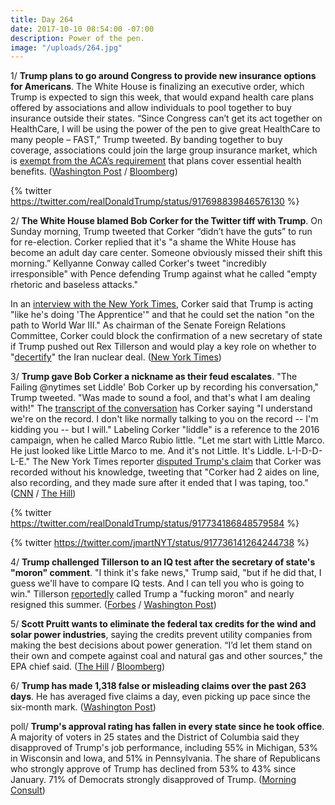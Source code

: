 ```yaml
---
title: Day 264
date: 2017-10-10 08:54:00 -07:00
description: Power of the pen.
image: "/uploads/264.jpg"
---
```


1/ **Trump plans to go around Congress to provide new insurance options for Americans**. The White House is finalizing an executive order, which Trump is expected to sign this week, that would expand health care plans offered by associations and allow individuals to pool together to buy insurance outside their states. “Since Congress can’t get its act together on HealthCare, I will be using the power of the pen to give great HealthCare to many people – FAST,” Trump tweeted. By banding together to buy coverage, associations could join the large group insurance market, which is [exempt from the ACA’s requirement](https://www.washingtonpost.com/news/powerpost/paloma/the-health-202/2017/10/10/the-health-202-trump-has-a-backdoor-way-to-lift-obamacare-regulations/59db9b4630fb0468cea81e13/) that plans cover essential health benefits. ([Washington Post](https://www.washingtonpost.com/politics/federal_government/white-house-to-order-health-care-alternatives/2017/10/08/5f1d7970-ac9f-11e7-9b93-b97043e57a22_story.html) / [Bloomberg](https://www.bloomberg.com/news/articles/2017-10-10/trump-pledges-new-action-on-health-care-using-power-of-the-pen))

{% twitter https://twitter.com/realDonaldTrump/status/917698839846576130 %}

2/ **The White House blamed Bob Corker for the Twitter tiff with Trump**. On Sunday morning, Trump tweeted that Corker “didn’t have the guts” to run for re-election. Corker replied that it's "a shame the White House has become an adult day care center. Someone obviously missed their shift this morning.” Kellyanne Conway called Corker's tweet "incredibly irresponsible" with Pence defending Trump against what he called "empty rhetoric and baseless attacks." 

In an [interview with the New York Times](https://www.nytimes.com/2017/10/09/us/politics/bob-corker-trump-interview-transcript.html), Corker said that Trump is acting "like he's doing 'The Apprentice'" and that he could set the nation "on the path to World War III." As chairman of the Senate Foreign Relations Committee, Corker could block the confirmation of a new secretary of state if Trump pushed out Rex Tillerson and would play a key role on whether to "[decertify](https://whatthefuckjusthappenedtoday.com/2017/10/05/day-259/#7-trump-will-“decertify”-the-interna)" the Iran nuclear deal. ([New York Times](https://www.nytimes.com/2017/10/09/us/politics/corkers-blast-at-trump-has-other-republicans-nodding-in-agreement.html))

3/ **Trump gave Bob Corker a nickname as their feud escalates**. "The Failing @nytimes set Liddle' Bob Corker up by recording his conversation," Trump tweeted. "Was made to sound a fool, and that's what I am dealing with!" The [transcript of the conversation](https://www.nytimes.com/2017/10/09/us/politics/bob-corker-trump-interview-transcript.html) has Corker saying "I understand we're on the record. I don't like normally talking to you on the record -- I'm kidding you -- but I will." Labeling Corker "liddle" is a reference to the 2016 campaign, when he called Marco Rubio little. "Let me start with Little Marco. He just looked like Little Marco to me. And it's not Little. It's Liddle. L-I-D-D-L-E." The New York Times reporter [disputed Trump's claim](http://thehill.com/homenews/media/354669-nyt-reporter-fires-back-at-trump-corker-recorded-interview-too) that Corker was recorded without his knowledge, tweeting that "Corker had 2 aides on line, also recording, and they made sure after it ended that I was taping, too." ([CNN](http://www.cnn.com/2017/10/10/politics/donald-trump-bob-corker/index.html) / [The Hill](http://thehill.com/homenews/administration/354664-trump-nyt-set-up-corker-by-recording-his-conversation))

{% twitter https://twitter.com/realDonaldTrump/status/917734186848579584 %}

{% twitter https://twitter.com/jmartNYT/status/917736141264244738 %}

4/ **Trump challenged Tillerson to an IQ test after the secretary of state's "moron" comment**. "I think it's fake news," Trump said, "but if he did that, I guess we'll have to compare IQ tests. And I can tell you who is going to win." Tillerson [reportedly](https://whatthefuckjusthappenedtoday.com/2017/10/04/day-258/#1-rex-tillerson-reportedly-called-tr) called Trump a "fucking moron" and nearly resigned this summer. ([Forbes](https://www.forbes.com/donald-trump/exclusive-interview/#3de4d789bdec) / [Washington Post](https://www.washingtonpost.com/news/post-politics/wp/2017/10/10/trump-proposes-iq-tests-face-off-with-tillerson-after-secretary-of-state-calls-him-a-moron/))

5/ **Scott Pruitt wants to eliminate the federal tax credits for the wind and solar power industries**, saying the credits prevent utility companies from making the best decisions about power generation. “I’d let them stand on their own and compete against coal and natural gas and other sources," the EPA chief said.  ([The Hill](http://thehill.com/policy/energy-environment/354594-epa-chief-id-do-away-with-wind-solar-tax-credits) / [Bloomberg](https://www.bloomberg.com/news/articles/2017-10-09/epa-chief-calls-for-ending-wind-tax-credits-to-help-coal-survive))

6/ **Trump has made 1,318 false or misleading claims over the past 263 days**. He has averaged five claims a day, even picking up pace since the six-month mark. ([Washington Post](https://www.washingtonpost.com/news/fact-checker/wp/2017/10/10/president-trump-has-made-1318-false-or-misleading-claims-over-263-days/))

poll/ **Trump's approval rating has fallen in every state since he took office**. A majority of voters in 25 states and the District of Columbia said they disapproved of Trump's job performance, including 55% in Michigan, 53% in Wisconsin and Iowa, and 51% in Pennsylvania. The share of Republicans who strongly approve of Trump has declined from 53% to 43% since January. 71% of Democrats strongly disapproved of Trump. ([Morning Consult](https://morningconsult.com/2017/10/10/trump-approval-dips-in-every-state-though-deep-pockets-of-support-remain/))
